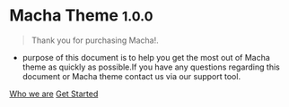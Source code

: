 # **Macha Theme** <small>1.0.0</small>

> Thank you for purchasing Macha!.

* purpose of this document is to help you get the most out of Macha theme as quickly as possible.If you have any questions regarding this document or Macha theme contact us via our support tool.

[Who we are](https://webfletcher.com)
[Get Started](#Getting_started)